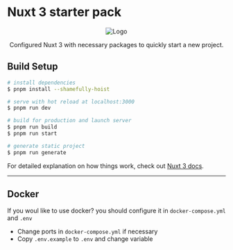 # Nuxt 3 starter pack

<p align="center">
  <img src="https://i.stack.imgur.com/S1QYn.png" alt="Logo" />
</p>
<p align="center">
    Configured Nuxt 3 with necessary packages to quickly start a new project.
</p>

## Build Setup

```bash
# install dependencies
$ pnpm install --shamefully-hoist

# serve with hot reload at localhost:3000
$ pnpm run dev

# build for production and launch server
$ pnpm run build
$ pnpm run start

# generate static project
$ pnpm run generate
```

For detailed explanation on how things work, check out [Nuxt 3 docs](https://v3.nuxtjs.org/).

-----

## Docker

If you woul like to use docker? you should configure it in `docker-compose.yml` and `.env`

* Change ports in `docker-compose.yml` if necessary
* Copy `.env.example` to `.env` and change variable
